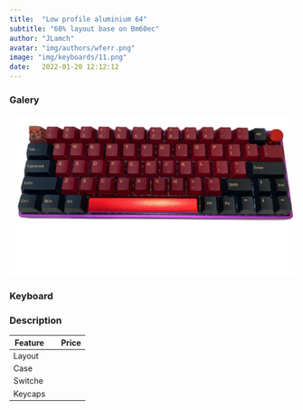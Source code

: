 ```yaml
---
title:  "Low profile aluminium 64"
subtitle: "60% layout base on Bm60ec"
author: "JLamch"
avatar: "img/authors/wferr.png"
image: "img/keyboards/11.png"
date:   2022-01-20 12:12:12
---
```

### Galery
![](img/keyboards/11.png)
 
### Keyboard


### Description


|   Feature     |               | Price  |
| ------------- |:-------------:| -----: |
| Layout        |       |        |
| Case          |       |        |
| Switche       |       |        |
| Keycaps       |       |        |